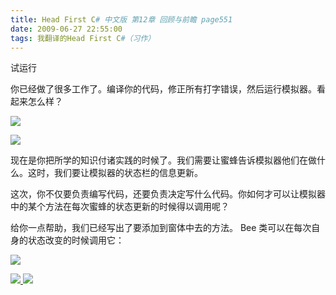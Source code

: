 ```yaml
---
title: Head First C# 中文版 第12章 回顾与前瞻 page551
date: 2009-06-27 22:55:00
tags: 我翻译的Head First C#（习作）
---
```

试运行

  

你已经做了很多工作了。编译你的代码，修正所有打字错误，然后运行模拟器。看起来怎么样？

  

![](https://p-blog.csdn.net/images/p_blog_csdn_net/cuipengfei1/EntryImages/20090627/2009-06-27_22-44-16.jpg)

![](https://p-blog.csdn.net/images/p_blog_csdn_net/cuipengfei1/EntryImages/20090627/2009-06-27_22-48-12.jpg)

现在是你把所学的知识付诸实践的时候了。我们需要让蜜蜂告诉模拟器他们在做什么。这时，我们要让模拟器的状态栏的信息更新。

  

这次，你不仅要负责编写代码，还要负责决定写什么代码。你如何才可以让模拟器中的某个方法在每次蜜蜂的状态更新的时候得以调用呢？

  

给你一点帮助，我们已经写出了要添加到窗体中去的方法。  Bee  类可以在每次自身的状态改变的时候调用它：

  

![](https://p-blog.csdn.net/images/p_blog_csdn_net/cuipengfei1/EntryImages/20090627/2009-06-27_22-53-24.jpg)



[ ![](https://profile.csdnimg.cn/5/2/5/3_cuipengfei1)
![](https://g.csdnimg.cn/static/user-reg-year/1x/11.png)
](https://blog.csdn.net/cuipengfei1)





